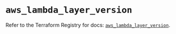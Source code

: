 # `aws_lambda_layer_version`

Refer to the Terraform Registry for docs: [`aws_lambda_layer_version`](https://registry.terraform.io/providers/hashicorp/aws/6.10.0/docs/resources/lambda_layer_version).
